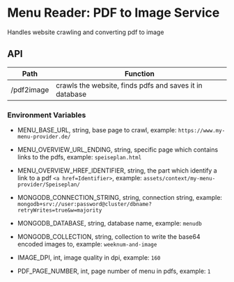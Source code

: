 # Menu Reader: PDF to Image Service

Handles website crawling and converting pdf to image 

## API
| Path          | Function                                                |
|---------------|---------------------------------------------------------|
| /pdf2image    | crawls the website, finds pdfs and saves it in database |

### Environment Variables 
    
- MENU_BASE_URL, string, base page to crawl, example: `https://www.my-menu-provider.de/`

- MENU_OVERVIEW_URL_ENDING, string, specific page which contains links to the pdfs, example: `speiseplan.html`

- MENU_OVERVIEW_HREF_IDENTIFIER, string, the part which identify a link to a pdf `<a href=Identifier>`, example: `assets/context/my-menu-provider/Speiseplan/`

- MONGODB_CONNECTION_STRING, string, connection string, example: `mongodb+srv://user:password@cluster/dbname?retryWrites=true&w=majority`

- MONGODB_DATABASE, string, database name, example: `menudb`

- MONGODB_COLLECTION, string, collection to write the base64 encoded images to, example: `weeknum-and-image`

- IMAGE_DPI, int, image quality in dpi, example: `160`

- PDF_PAGE_NUMBER, int, page number of menu in pdfs, example: `1`
